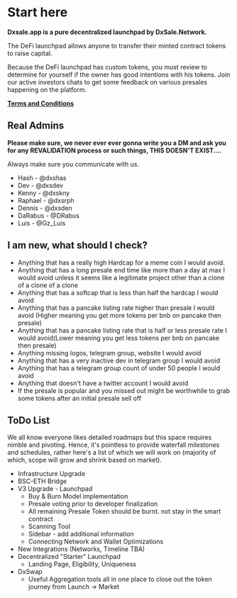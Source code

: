 # Start here

**Dxsale.app is a pure decentralized launchpad by DxSale.Network.**

The DeFi launchpad allows anyone to transfer their minted contract tokens to raise capital.

Because the DeFi launchpad has custom tokens, you must review to determine for yourself if the owner has good intentions with his tokens. Join our active investors chats to get some feedback on various presales happening on the platform.  
  
 [**Terms and Conditions**](https://dxsale.app/app/termsandconditions)

## **Real Admins**

**Please make sure, we never ever ever gonna write you a DM and ask you for any REVALIDATION process or such things, THIS DOESN'T EXIST....**

Always make sure you communicate with us.

* Hash - @dxshas
* Dev - @dxsdev
* Kenny - @dxskny
* Raphael - @dxsrph
* Dennis - @dxsden
* DaRabus - @DRabus
* Luis - @Gz\_Luis

## I am new, what should I check?

* Anything that has a really high Hardcap for a meme coin I would avoid. 
* Anything that has a long presale end time like more than a day at max I would avoid unless it seems like a legitimate project other than a clone of a clone of a clone
* Anything that has a softcap that is less than half the hardcap I would avoid
* Anything that has a pancake listing rate higher than presale I would avoid \(Higher meaning you get more tokens per bnb on pancake then presale\)
* Anything that has a pancake listing rate that is half or less presale rate I would avoid\(Lower  meaning you get less tokens per bnb on pancake then presale\)
* Anything missing logos, telegram group, website I would avoid
* Anything that has a very inactive dev in telegram group I would avoid
* Anything that has a telegram group count of under 50 people I would avoid
* Anything that doesn't have a twitter account I would avoid
* If the presale is popular and you missed out might be worthwhile to grab some tokens after an initial presale sell off

## T**oDo List**

We all know everyone likes detailed roadmaps but this space requires nimble and pivoting. Hence, it's pointless to provide waterfall milestones and schedules, rather here's a list of which we will work on \(majority of which, scope will grow and shrink based on market\).

* Infrastructure Upgrade
* BSC-ETH Bridge
* V3 Upgrade - Launchpad
  * Buy & Burn Model implementation
  * Presale voting prior to developer finalization
  * All remaining Presale Token should be burnt. not stay in the smart contract
  * Scanning Tool
  * Sidebar - add additional information
  * Connecting Network and Wallet Optimizations
* New Integrations \(Networks, Timeline TBA\)
* Decentralized "Starter" Launchpad
  * Landing Page, Eligibility, Uniqueness
* DxSwap
  * Useful Aggregation tools all in one place to close out the token journey from Launch -&gt; Market

## 

